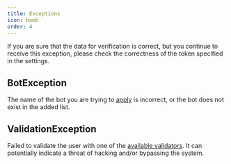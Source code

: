 ```yaml
---
title: Exceptions
icon: bomb
order: 4
---
```


If you are sure that the data for verification is correct, but you continue to receive this exception, please check the correctness of the token specified in the settings.

## BotException
The name of the bot you are trying to [apply](./get-started/usage.md) is incorrect, or the bot does not exist in the added list.

## ValidationException
Failed to validate the user with one of the [available validators](./validator/). It can potentially indicate a threat of hacking and/or bypassing the system.